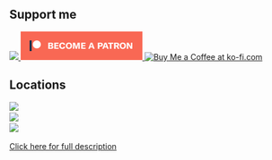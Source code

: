 ## Support me
<a href="https://www.paypal.com/donate/?hosted_button_id=9QEDV37APQ6YJ" alt="Paypal">
  <img src="https://www.paypalobjects.com/en_US/BE/i/btn/btn_donateCC_LG.gif" />
</a>
<a href="https://www.patreon.com/Krowi" alt="Patreon">
  <img src="https://raw.githubusercontent.com/codebard/patron-button-and-widgets-by-codebard/master/images/become_a_patron_button.png" />
</a>
<a href='https://ko-fi.com/E1E6G64LS' target='_blank'><img height='36' style='border:0px;height:36px;' src='https://storage.ko-fi.com/cdn/kofi2.png?v=3' border='0' alt='Buy Me a Coffee at ko-fi.com' /></a>

## Locations
<a href="https://www.curseforge.com/wow/addons/krowi-achievement-filter" alt="Curseforge">
  <img src="https://img.shields.io/badge/Curseforge-Krowi's%20Achievement%20Filter-orange" />
</a>
<br>
<a href="https://addons.wago.io/addons/krowi-achievement-filter" alt="Wago.io">
  <img src="https://img.shields.io/badge/Wago.io-Krowi's%20Achievement%20Filter-red" />
</a>
<br>
<a href="https://www.wowinterface.com/downloads/info26229-KrowisAchievementFilter" alt="WowInterface">
  <img src="https://img.shields.io/badge/WowInterface-Krowi's%20Achievement%20Filter-yellow" />
</a>

[Click here for full description](Descriptions/Wago.md)
